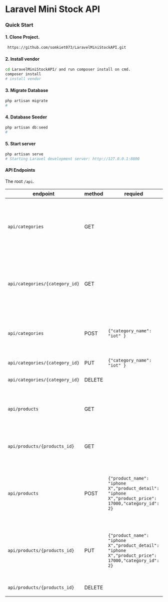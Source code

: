 # Laravel Mini Stock API
### Quick Start

#### 1. Clone Project.

```sh
 https://github.com/somkiet073/LaravelMiniStockAPI.git
```

#### 2. Install vendor

```sh
cd LaravelMiniStockAPI/ and run composer install on cmd.
composer install
# install vendor
```

#### 3. Migrate Database

```sh
php artisan migrate
# 
```

#### 4. Database Seeder

```sh
php artisan db:seed
# 
```

#### 5. Start server

```sh
php artisan serve
# Starting Laravel development server: http://127.0.0.1:8000
```

#### API Endpoints
The root `/api`.

|endpoint|method|requied|response|description
|-|-|-|-|-|
|`api/categories`|GET||`{"success": true,"data": [{  "id": 1,"category_name": "laptop test","product": [{"id": "1","product_name": "lenovo thinkpad","product_detail": "Descriptions","product_price": "22000"}],"created_at": "2020-11-17T05:25:53.000000Z","updated_at": "2020-11-17T05:25:53.000000Z"},],"message": "Category retrived successfully."}`|get All Categories|
|`api/categories/{category_id}`|GET||`{"success": true,"data": [{  "id": 1,"category_name": "laptop test","product": [{"id": "1","product_name": "lenovo thinkpad","product_detail": "Descriptions","product_price": "22000"}],"created_at": "2020-11-17T05:25:53.000000Z","updated_at": "2020-11-17T05:25:53.000000Z"},],"message": "Category retrived successfully."}`|get Catetegory By ID|
|`api/categories`|POST|`{"category_name": "iot" }`|`{"success": true,"data": { "category_name": "iot2", "updated_at": "2020-11-17T09:45:10.000000Z", "created_at": "2020-11-17T09:45:10.000000Z", "id": 5}, "message": "category create successfully."}`|Create Catetegory|
|`api/categories/{category_id}`|PUT|`{"category_name": "iot" }`|`{"success": true,"data": 1,"message": "Category delete successfully."}`|Delete Catetegory|
|`api/categories/{category_id}`|DELETE||`{"success": true,"data": 1,"message": "Category delete successfully."}`|Delete Catetegory|
||
|`api/products`|GET||`{"success": true,"data": [{"id": "1","product_name": "lenovo thinkpad","product_detail": "ทดสอบ...","product_price": "22000","category_name": "laptop test"}],"message": "Product retrived successfully."}`|get All products|
|`api/products/{products_id}`|GET||`{"success": true,"data": [{"id": "1","product_name": "lenovo thinkpad","product_detail": "ทดสอบ...","product_price": "22000","category_name": "laptop test"}],"message": "Product retrived successfully."}`|get products By ID|
|`api/products`|POST|`{"product_name": "iphone X","product_detail": "iphone X","product_price": 17000,"category_id": 2}`|`{"success": true,"data": {"product_name": "apple","product_detail": "test detail...","product_price": 23000,"category_id": 1,"updated_at": "2020-11-17T14:58:05.000000Z","created_at": "2020-11-17T14:58:05.000000Z","id": 5},"message": "Product create successfully."}`|Create products|
|`api/products/{products_id}`|PUT|`{"product_name": "iphone X","product_detail": "iphone X","product_price": 17000,"category_id": 2}`|`{"success": true,"data": {"product_name": "apple","product_detail": "test detail...,"product_price": 23000,"category_id": 1,"updated_at": "2020-11-17T14:58:05.000000Z","created_at": "2020-11-17T14:58:05.000000Z","id": 5},"message": "Product create successfully."}`|Edit products|
|`api/products/{products_id}`|DELETE||`{"success": true,"data": 1,"message": "Product delete successfully."}`|Delete products|

